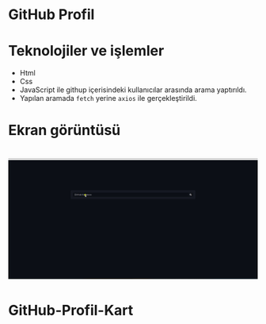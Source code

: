 # GitHub Profil

# Teknolojiler ve işlemler

- Html
- Css
- JavaScript ile githup içerisindeki kullanıcılar arasında arama yaptırıldı.
- Yapılan aramada `fetch` yerine `axios` ile gerçekleştirildi.

# Ekran görüntüsü

# ![](bes.gif)
# GitHub-Profil-Kart
